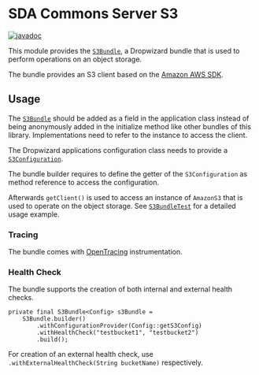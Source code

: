 # SDA Commons Server S3

[![javadoc](https://javadoc.io/badge2/org.sdase.commons/sda-commons-server-s3/javadoc.svg)](https://javadoc.io/doc/org.sdase.commons/sda-commons-server-s3)

This module provides the [`S3Bundle`](src/main/java/org/sdase/commons/server/s3/S3Bundle.java), 
a Dropwizard bundle that is used to perform operations on an object storage.

The bundle provides an S3 client based on the [Amazon AWS SDK](https://docs.aws.amazon.com/sdk-for-java/v1/developer-guide/examples-s3.html).

## Usage

The [`S3Bundle`](src/main/java/org/sdase/commons/server/s3/S3Bundle.java) should be added as a
field in the application class instead of being anonymously added in the initialize method like other bundles of this 
library. Implementations need to refer to the instance to access the client.

The Dropwizard applications configuration class needs to provide a 
[`S3Configuration`](./src/main/java/org/sdase/commons/server/s3/S3Configuration.java).

The bundle builder requires to define the getter of the `S3Configuration` as method reference to access the 
configuration.

Afterwards `getClient()` is used to access an instance of `AmazonS3` that is used to operate on the 
object storage. 
See [`S3BundleTest`](./src/test/java/org/sdase/commons/server/s3/S3BundleTest.java) for a detailed usage example.   

### Tracing

The bundle comes with [OpenTracing](https://opentracing.io/) instrumentation.

### Health Check

The bundle supports the creation of both internal and external health checks.

```
private final S3Bundle<Config> s3Bundle =
    S3Bundle.builder()
        .withConfigurationProvider(Config::getS3Config)
        .withHealthCheck("testbucket1", "testbucket2")
        .build();
```

For creation of an external health check, use `.withExternalHealthCheck(String bucketName)`
respectively.